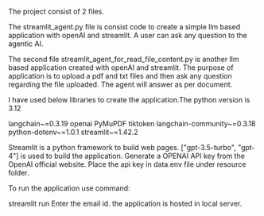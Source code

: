 The project consist of 2 files. 

The streamlit_agent.py file is consist code to create a simple llm based application with openAI and streamlit. A user can ask any question to the agentic AI.

The second file streamlit_agent_for_read_file_content.py is another llm based application created with openAI and streamlit. The purpose of application is to upload a pdf and txt files and then ask any question regarding the file uploaded. The agent will answer as per document.

I have used below libraries to create the application.The python version is 3.12

langchain~=0.3.19
openai
PyMuPDF
tiktoken
langchain-community~=0.3.18
python-dotenv~=1.0.1
streamlit~=1.42.2

Streamlit is a python framework to build web pages. 
["gpt-3.5-turbo", "gpt-4"] is used to build the application. Generate a OPENAI API key from the OpenAI official website. Place the api key in data.env file under resource folder.


To run the application use command:

streamlit run <file name>
Enter the email id.
the application is hosted in local server.

